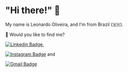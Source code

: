 # "Hi there!" 👋

My name is Leonardo Oliveira, and I'm from Brazil (🇧🇷).

🔎 Would you like to find me?

[![Linkedin Badge](https://img.shields.io/badge/-LinkedIn-blue?style=flat-square&logo=Linkedin&logoColor=white)](https://www.linkedin.com/in/leonardo-oliveira-freitas),

[![Instagram Badge](https://img.shields.io/badge/Instagram-E4405F?style=for-the-badge&logo=instagram&logoColor=white)](https://www.instagram.com/oleofelipe_/) and

[![Gmail Badge](https://img.shields.io/badge/Gmail-D14836?style=for-the-badge&logo=gmail&logoColor=white)](mailto:leoufms@gmail.com)





<!--

Here are some ideas to get you started:

- 🔭 I’m currently working on ...
- 🌱 I’m currently learning ...
- 👯 I’m looking to collaborate on ...
- 🤔 I’m looking for help with ...
- 💬 Ask me about ...
- 📫 How to reach me: ...
- 😄 Pronouns: ...
- ⚡ Fun fact: ...
-->
